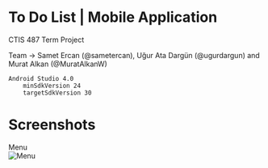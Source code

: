 # To Do List | Mobile Application
CTIS 487 Term Project

Team -> Samet Ercan (@sametercan), Uğur Ata Dargün (@ugurdargun) and Murat Alkan (@MuratAlkanW)


    Android Studio 4.0
        minSdkVersion 24
        targetSdkVersion 30


# Screenshots
Menu </br>
![Menu](https://images2.imgbox.com/b2/95/9fw1RwHT_o.png)

